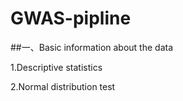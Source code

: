 # GWAS-pipline

##一、Basic information about the data

1.Descriptive statistics

2.Normal distribution test

